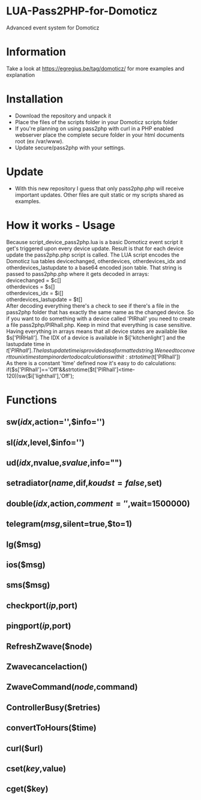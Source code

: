 # LUA-Pass2PHP-for-Domoticz
Advanced event system for Domoticz

# Information
Take a look at https://egregius.be/tag/domoticz/ for more examples and explanation

# Installation
- Download the repository and unpack it
- Place the files of the scripts folder in your Domoticz scripts folder
- If you're planning on using pass2php with curl in a PHP enabled webserver place the complete secure folder in your html documents root (ex /var/www).
- Update secure/pass2php with your settings.

# Update
- With this new repository I guess that only pass2php.php will receive important updates. Other files are quit static or my scripts shared as examples.

# How it works - Usage
Because script_device_pass2php.lua is a basic Domoticz event script it get's triggered upon every device update. Result is that for each device update the pass2php.php script is called. The LUA script encodes the Domoticz lua tables devicechanged, otherdevices, otherdevices_idx and otherdevices_lastupdate to a base64 encoded json table. That string is passed to pass2php.php where it gets decoded in arrays:<br>
devicechanged = $c[]<br>
otherdevices = $s[]<br>
otherdevices_idx = $i[]<br>
otherdevices_lastupdate = $t[]<br>
After decoding everything there's a check to see if there's a file in the pass2php folder that has exactly the same name as the changed device. So if you want to do something with a device called 'PIRhall' you need to create a file pass2php/PIRhall.php. Keep in mind that everything is case sensitive.<br>
Having everything in arrays means that all device states are available like $s['PIRHall']. The IDX of a device is available in $i['kitchenlight'] and the lastupdate time in $t['PIRhall']. The lastupdate time is provided as a formatted string. We need to convert to unix timestamp in order to do calculations with it: strtotime($t['PIRhall'])<br>
As there is a constant 'time' defined now it's easy to do calculations:<br>
if($s['PIRhall']=='Off'&&strtotime($t['PIRhall']<time-120))sw($i['lighthall'],'Off');<br>



# Functions
## sw($idx,$action='',$info='')
## sl($idx,$level,$info='')
## ud($idx,$nvalue,$svalue,$info="")
## setradiator($name,$dif,$koudst=false,$set)
## double($idx,$action,$comment='',$wait=1500000)
## telegram($msg,$silent=true,$to=1)
## lg($msg)
## ios($msg)
## sms($msg)
## checkport($ip,$port)
## pingport($ip,$port)
## RefreshZwave($node)
## Zwavecancelaction()
## ZwaveCommand($node,$command)
## ControllerBusy($retries)
## convertToHours($time)
## curl($url)
## cset($key,$value)
## cget($key)

